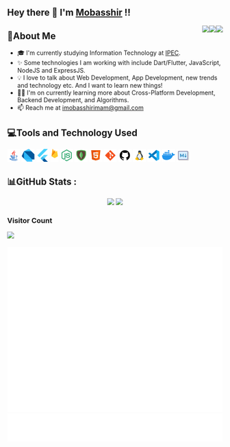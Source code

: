 ## Hey there :wave: I'm [Mobasshir](https://www.linkedin.com/in/imobasshir/) !!

<a href="https://www.linkedin.com/in/imobasshir/"><img src="https://img.icons8.com/cute-clipart/64/000000/linkedin.png" align="right"/></a> <a href="https://twitter.com/mobasshirtwts"><img src="https://img.icons8.com/cute-clipart/64/000000/twitter.png" align="right"/></a> <a href="https://www.instagram.com/mobasshir_code/"> <img src="https://img.icons8.com/cute-clipart/64/000000/instagram-new.png" align="right"/> </a>

## :wave:About Me
- 🎓 I'm currently studying Information Technology at <a href="https://www.ipec.org.in/">IPEC</a>.
- ✨ Some technologies I am working with include Dart/Flutter, JavaScript, NodeJS and ExpressJS. 
- 💡 I love to talk about Web Development, App Development, new trends and technology etc. And I want to learn new things!
- 👨‍💻 I'm on currently learning more about Cross-Platform Development, Backend Development, and Algorithms.
- 📫 Reach me at imobasshirimam@gmail.com

## 💻Tools and Technology Used <br>
<code><img height="30" src="https://github.com/imobasshir/imobasshir/raw/main/assets/images/java.png"></code>
<code><img height="30" src="https://github.com/imobasshir/imobasshir/raw/main/assets/images/dart.png"></code>
<code><img height="30" src="https://github.com/imobasshir/imobasshir/raw/main/assets/images/flutter.png"></code>
<code><img height="30" src="https://github.com/imobasshir/imobasshir/raw/main/assets/images/firebase.png"></code>
<code><img height="30" src="https://github.com/imobasshir/imobasshir/raw/main/assets/images/node-js.png"></code>
<code><img height="30" src="https://github.com/imobasshir/imobasshir/raw/main/assets/images/mongodb.png"></code>
<code><img height="30" src="https://github.com/imobasshir/imobasshir/raw/main/assets/images/html.png"></code>
<code><img height="30" src="https://github.com/imobasshir/imobasshir/raw/main/assets/images/git.png"></code>
<code><img height="30" src="https://github.com/imobasshir/imobasshir/raw/main/assets/images/github.png"></code>
<code><img height="30" src="https://github.com/imobasshir/imobasshir/raw/main/assets/images/linux.png"></code>
<code><img height="30" src="https://github.com/imobasshir/imobasshir/raw/main/assets/images/code.png"></code>
<code><img height="30" src="https://github.com/imobasshir/imobasshir/raw/main/assets/images/docker.png"></code>
<code><img height="30" src="https://github.com/imobasshir/imobasshir/raw/main/assets/images/markdown1.png"></code>

<!-- ## 💻Tech Stack

- 💻 &nbsp; ![Java](https://img.shields.io/badge/-Java-333333?style=flat&logo=Java&logoColor=007396)
- 🌐 &nbsp; ![HTML](https://img.shields.io/badge/-HTML5-333333?style=flat&logo=HTML5) ![CSS](https://img.shields.io/badge/-CSS-333333?style=flat&logo=CSS3&logoColor=1572B6)
- 📱 &nbsp; ![Flutter](https://img.shields.io/badge/Flutter-333333?style=flat&logo=flutter) ![Dart](https://img.shields.io/badge/Dart-333333?style=flat&logo=dart)
- 🛢 &nbsp; ![MySQL](https://img.shields.io/badge/-MySQL-333333?style=flat&logo=mysql)
- ⚙️ &nbsp; ![Git](https://img.shields.io/badge/-Git-333333?style=flat&logo=git) ![GitHub](https://img.shields.io/badge/-GitHub-333333?style=flat&logo=github) ![Markdown](https://img.shields.io/badge/-Markdown-333333?style=flat&logo=markdown) ![Linux](https://img.shields.io/badge/Linux-333333?style=flat&logo=linux) ![Docker](https://img.shields.io/badge/Docker-333333?style=flat&logo=docker)
- 🔧 &nbsp; ![Visual Studio Code](https://img.shields.io/badge/-Visual%30Studio%30Code-333333?style=flat&logo=visual-studio-code&logoColor=007ACC) -->

## 📊GitHub Stats :

<p align="center">
	<img width="48%" src="https://github-readme-stats.vercel.app/api?username=imobasshir&show_icons=true&theme=radical&hide_border=true&count_private=true&include_all_commits=true" />
  <img width="48%" src="https://github-readme-streak-stats.herokuapp.com/?user=imobasshir&theme=radical&hide_border=true" /> <br>
	<!-- <img width="40%" src="https://github-readme-stats.vercel.app/api/top-langs/?username=imobasshir&theme=radical&hide_border=true&include_all_commits=true&count_private=true&layout=compact&langs_count=6" /> -->
</p>

<!-- ### Contribution Graph -->

<!-- <img width="100%" alt="Mobasshir's Activity Graph" src="https://activity-graph.herokuapp.com/graph?username=imobasshir&theme=xcode" /></a> -->

### Visitor Count

<img src="https://profile-counter.glitch.me/imobasshir/count.svg">
<br/><br/>
<img src="https://github.com/imobasshir/imobasshir/blob/main/github-metrics.svg">
<img src="https://github.com/imobasshir/imobasshir/blob/main/language.svg">
<!-- 
---
[![](https://visitcount.itsvg.in/api?id=imobasshir&icon=0&color=0)](https://visitcount.itsvg.in) -->

